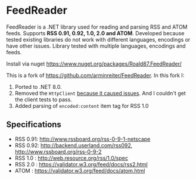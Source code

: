 # FeedReader
FeedReader is a .NET library used for reading and parsing RSS and ATOM feeds. Supports **RSS 0.91, 0.92, 1.0, 2.0 and ATOM**.
Developed because tested existing libraries do not work with different languages, encodings or have other issues. 
Library tested with multiple languages, encodings and feeds.

Install via nuget https://www.nuget.org/packages/Roald87.FeedReader/

This is a fork of https://github.com/arminreiter/FeedReader. In this fork I:
1. Ported to .NET 8.0.
2. Removed the `HttpClient` [because it caused issues](https://github.com/arminreiter/FeedReader/issues/58). And I couldn't get the client tests to pass.
3. Added parsing of `encoded:content` item tag for RSS 1.0

## Specifications
- RSS 0.91: http://www.rssboard.org/rss-0-9-1-netscape
- RSS 0.92: http://backend.userland.com/rss092, http://www.rssboard.org/rss-0-9-2
- RSS 1.0 : http://web.resource.org/rss/1.0/spec
- RSS 2.0 : https://validator.w3.org/feed/docs/rss2.html
- ATOM    : https://validator.w3.org/feed/docs/atom.html
